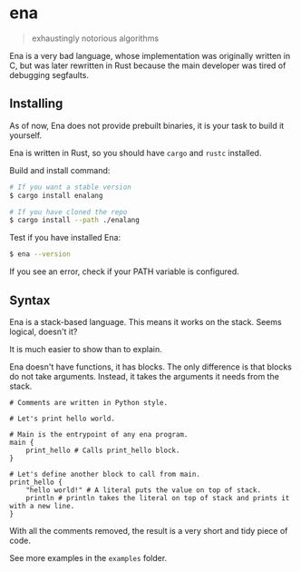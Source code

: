 # ena
> exhaustingly notorious algorithms

Ena is a very bad language, whose implementation was originally written in C, but was later rewritten in Rust because the main developer was tired of debugging segfaults.

## Installing
As of now, Ena does not provide prebuilt binaries, it is your task to build it yourself.

Ena is written in Rust, so you should have `cargo` and `rustc` installed.

Build and install command: 

```sh
# If you want a stable version
$ cargo install enalang

# If you have cloned the repo
$ cargo install --path ./enalang
```

Test if you have installed Ena:

```sh
$ ena --version
```

If you see an error, check if your PATH variable is configured.

## Syntax
Ena is a stack-based language. This means it works on the stack. Seems logical, doesn't it?

It is much easier to show than to explain.

Ena doesn't have functions, it has blocks. The only difference is that blocks do not take arguments. Instead, it takes the arguments it needs from the stack.

```
# Comments are written in Python style.

# Let's print hello world.

# Main is the entrypoint of any ena program.
main {
    print_hello # Calls print_hello block.
}

# Let's define another block to call from main.
print_hello {
    "hello world!" # A literal puts the value on top of stack.
    println # println takes the literal on top of stack and prints it with a new line.
}
```

With all the comments removed, the result is a very short and tidy piece of code.

See more examples in the `examples` folder.